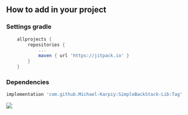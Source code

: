 ## How to add in your project
### Settings gradle
```groovy
	allprojects {
		repositories {
			...
			maven { url 'https://jitpack.io' }
		}
	}
```
### Dependencies
```groovy
implementation 'com.github.Michael-Karpiy:SimpleBackStack-Lib:Tag'
```
[![](https://jitpack.io/v/Michael-Karpiy/SimpleBackStack-Lib.svg)](https://jitpack.io/#Michael-Karpiy/SimpleBackStack-Lib)
